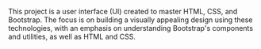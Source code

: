 This project is a user interface (UI) created to master HTML, CSS, and Bootstrap. The focus is on building a visually appealing design using these technologies, with an emphasis on understanding Bootstrap's components and utilities, as well as HTML and CSS. 
